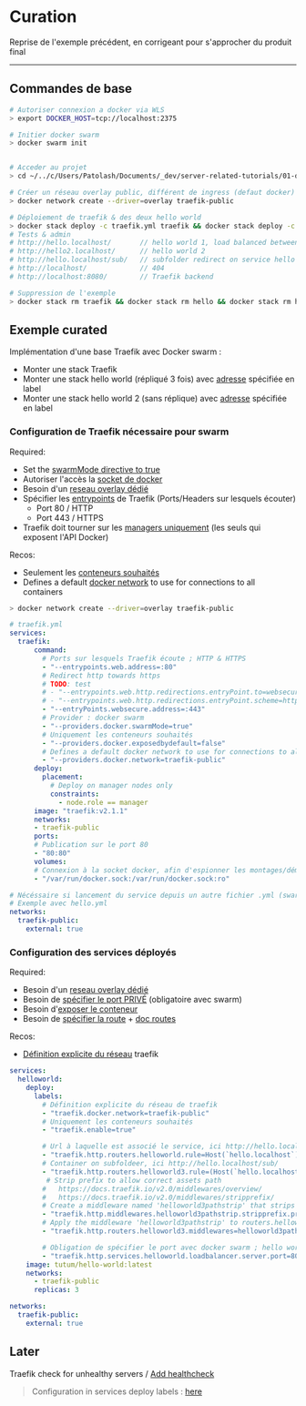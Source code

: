 # Curation

Reprise de l'exemple précédent, en corrigeant pour s'approcher du produit final

---

## Commandes de base

```bash
# Autoriser connexion a docker via WLS
> export DOCKER_HOST=tcp://localhost:2375

# Initier docker swarm
> docker swarm init


# Acceder au projet
> cd ~/../c/Users/Patolash/Documents/_dev/server-related-tutorials/01-docker/04-my-tests/09-traefik-curated/02-linted-traefik-swarm

# Créer un réseau overlay public, différent de ingress (defaut docker)
> docker network create --driver=overlay traefik-public

# Déploiement de traefik & des deux hello world
> docker stack deploy -c traefik.yml traefik && docker stack deploy -c hello.yml hello && docker stack deploy -c hello2.yml hello2
# Tests & admin
# http://hello.localhost/       // hello world 1, load balanced between 3 replicas
# http://hello2.localhost/      // hello world 2
# http://hello.localhost/sub/   // subfolder redirect on service hello world 3
# http://localhost/             // 404
# http://localhost:8080/        // Traefik backend

# Suppression de l'exemple
> docker stack rm traefik && docker stack rm hello && docker stack rm hello2 && docker network rm traefik-public

```

## Exemple curated

Implémentation d'une base Traefik avec Docker swarm :

- Monter une stack Traefik
- Monter une stack hello world (répliqué 3 fois) avec [adresse](http://hello.localhost/) spécifiée en label
- Monter une stack hello world 2 (sans réplique) avec [adresse](http://hello2.localhost/) spécifiée en label

### Configuration de Traefik nécessaire pour swarm

Required:

- Set the [swarmMode directive to true](https://docs.traefik.io/providers/docker/#docker-swarm-mode)
- Autoriser l'accès la [socket de docker](https://docs.traefik.io/providers/docker/#provider-configuration)
- Besoin d'un [reseau overlay dédié](https://docs.traefik.io/providers/docker/#network)
- Spécifier les [entrypoints](https://docs.traefik.io/v2.2/routing/entrypoints/) de Traefik (Ports/Headers sur lesquels écouter)
  - Port 80 / HTTP
  - Port 443 / HTTPS
- Traefik doit tourner sur les [managers uniquement](https://docs.traefik.io/providers/docker/#docker-api-access_1) (les seuls qui exposent l'API Docker)

Recos:

- Seulement les [conteneurs souhaités](https://docs.traefik.io/providers/docker/#exposedbydefault)
- Defines a default [docker network](https://docs.traefik.io/providers/docker/#network) to use for connections to all containers

```bash
> docker network create --driver=overlay traefik-public
```

```yml
# traefik.yml
services:
  traefik:
      command:
        # Ports sur lesquels Traefik écoute ; HTTP & HTTPS
        - "--entrypoints.web.address=:80"
        # Redirect http towards https
        # TODO: test
        # - "--entrypoints.web.http.redirections.entryPoint.to=websecure"
        # - "--entrypoints.web.http.redirections.entryPoint.scheme=https"
        - "--entryPoints.websecure.address=:443"
        # Provider : docker swarm
        - "--providers.docker.swarmMode=true"
        # Uniquement les conteneurs souhaités
        - "--providers.docker.exposedbydefault=false"
        # Defines a default docker network to use for connections to all containers
        - "--providers.docker.network=traefik-public"
      deploy:
        placement:
          # Deploy on manager nodes only
          constraints:
            - node.role == manager
      image: "traefik:v2.1.1"
      networks:
      - traefik-public
      ports:
      # Publication sur le port 80
      - "80:80"
      volumes:
      # Connexion à la socket docker, afin d'espionner les montages/démontages de conteneurs
      - "/var/run/docker.sock:/var/run/docker.sock:ro"

# Nécéssaire si lancement du service depuis un autre fichier .yml (swarm préfixe le nom du réseau)
# Exemple avec hello.yml
networks:
  traefik-public:
    external: true
```

### Configuration des services déployés

Required:

- Besoin d'un [reseau overlay dédié](https://docs.traefik.io/providers/docker/#network)
- Besoin de [spécifier le port PRIVÉ](https://docs.traefik.io/providers/docker/#port-detection_1) (obligatoire avec swarm)
- Besoin d'[exposer le conteneur](https://docs.traefik.io/providers/docker/#exposedbydefault)
- Besoin de [spécifier la route](https://docs.traefik.io/routing/providers/docker/#routers) + [doc routes](https://docs.traefik.io/routing/routers/#rule)

Recos:

- [Définition explicite du réseau](https://docs.traefik.io/v2.2/routing/providers/docker/#traefikdockernetwork) traefik

```yml
services:
  helloworld:
    deploy:
      labels:
        # Définition explicite du réseau de traefik
        - "traefik.docker.network=traefik-public"
        # Uniquement les conteneurs souhaités
        - "traefik.enable=true"

        # Url à laquelle est associé le service, ici http://hello.localhost/
        - "traefik.http.routers.helloworld.rule=Host(`hello.localhost`)"
        # Container on subfoldeer, ici http://hello.localhost/sub/
        - "traefik.http.routers.helloworld3.rule=(Host(`hello.localhost`) && Path(`/sub`))"
         # Strip prefix to allow correct assets path
        #   https://docs.traefik.io/v2.0/middlewares/overview/
        #   https://docs.traefik.io/v2.0/middlewares/stripprefix/
        # Create a middleware named 'helloworld3pathstrip' that strips the prefix '/sub', added in routers.helloworld3.rule ^
        - "traefik.http.middlewares.helloworld3pathstrip.stripprefix.prefixes=/sub"
        # Apply the middleware 'helloworld3pathstrip' to routers.helloworld3
        - "traefik.http.routers.helloworld3.middlewares=helloworld3pathstrip@docker"

        # Obligation de spécifier le port avec docker swarm ; hello world publie sur le port 80 par défaut
        - "traefik.http.services.helloworld.loadbalancer.server.port=80"
    image: tutum/hello-world:latest
    networks:
      - traefik-public
      replicas: 3

networks:
  traefik-public:
    external: true
```

## Later

Traefik check for unhealthy servers / [Add healthcheck](https://docs.traefik.io/v2.2/routing/services/#health-check)

> Configuration in services deploy labels : [here](https://docs.traefik.io/v2.2/routing/providers/docker/#services)
